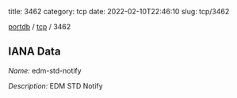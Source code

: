 title: 3462
category: tcp
date: 2022-02-10T22:46:10
slug: tcp/3462

[portdb](/) / [tcp](/category/tcp.html) / 3462


## IANA Data

_Name:_ edm-std-notify

_Description:_ EDM STD Notify

